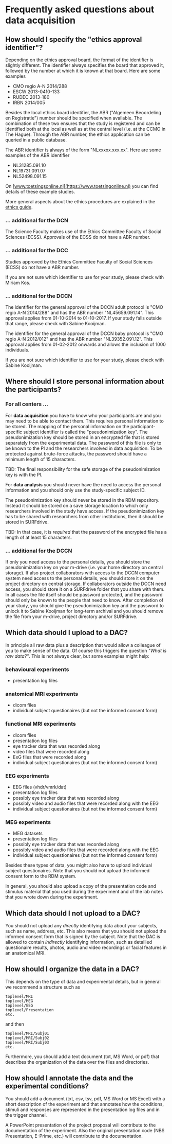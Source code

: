 # Frequently asked questions about data acquisition

## How should I specify the "ethics approval identifier"?

Depending on the ethics approval board, the format of the identifier is slightly different. The identifier always specifies the board that approved it, followed by the number at which it is known at that board. Here are some examples  

  - CMO regio A-N 2014/288
  - ESCW 2013-0410-133
  - RUDEC 2013-180
  - IRBN 2014/005

Besides the local ethics board identifier, the ABR ("Algemeen Beoordeling en Registratie") number should be specified when available. The combination of these two ensures that the study is registered and can be identified both at the local as well as at the central level (i.e. at the CCMO in The Hague). Through the ABR number, the ethics application can be queried in a public database.

The ABR identifier is always of the form "NLxxxxx.xxx.xx". Here are some examples of the ABR identifier

  - NL31285.091.10
  - NL19731.091.07
  - NL52498.091.15

On [www.toetsingsonline.nl](https://www.toetsingonline.nl) you can find details of these example studies.

More general aspects about the ethics procedures are explained in the [ethics guide](../guides/ethics.md).

### ... additional for the DCN

The Science Faculty makes use of the Ethics Committee Faculty of Social Sciences (ECSS). Approvals of the ECSS do not have a ABR number.

### ... additional for the DCC

Studies approved by the Ethics Committee Faculty of Social Sciences (ECSS) do not have a ABR number.

If you are not sure which identifier to use for your study, please check with Miriam Kos.

### ... additional for the DCCN

The identifier for the general approval of the DCCN adult protocol is "CMO regio A-N 2014/288" and has the ABR number "NL45659.091.14". This approval applies from 01-10-2014 to 01-10-2017. If your study falls outside that range, please check with Sabine Kooijman.

The identifier for the general approval of the DCCN baby protocol is "CMO regio A-N 2012/012" and has the ABR number "NL39352.091.12". This approval applies from 01-02-2012 onwards and allows the inclusion of 1000 individuals.

If you are not sure which identifier to use for your study, please check with Sabine Kooijman.

## Where should I store personal information about the participants?

### For all centers ...

For **data acquisition** you have to know who your participants are and you may need to be able to contact them. This requires personal information to be stored. The mapping of the personal information on the participant-specific subject identifier is called the "pseudonimization key". The pseudonimization key should be stored in an encrypted file that is stored separately from the experimental data. The password of this file is only to be known to the PI and the researchers involved in data acquisition. To be protected against brute-force attacks, the password should have a minimum length of 15 characters.

TBD:  The final responsibility for the safe storage of the pseudonimization key is with the PI.

For **data analysis** you should never have the need to access the personal information and you should only use the  study-specific subject ID.

The pseudonimization key should never be stored in the RDM repository. Instead it should be stored on a save storage location to which only researchers involved in the study have access. If the pseudonimization key has to be shared with researchers from other institutions, then it should be stored in SURFdrive. 

TBD: In that case, it is _required_ that the password of the encrypted file has a length of at least 15 characters.

### ... additional for the DCCN

If only you need access to the personal details, you should store the pseudonimization key on your m-drive (i.e. your home directory on central storage). If also project collaborators with access to the DCCN computer system need access to the personal details, you should store it on the project directory on central storage. If collaborators outside the DCCN need access, you should store it on a SURFdrive folder that you share with them. In all cases the file itself should be password protected, and the password should only be known to the people that need to know. After completion of your study, you should give the pseudonimization key and the password to unlock it to Sabine Kooijman for long-term archival and you should remove the file from your m-drive, project directory and/or SURFdrive.

## Which data should I upload to a DAC?

In principle all raw data plus a description that would allow a colleague of you to make sense of the data. Of course this triggers the question *"What is raw data?"*. This is not always clear, but some examples might help:

### behavioural experiments
  * presentation log files

### anatomical MRI experiments
  * dicom files
  * individual subject questionaires (but not the informed consent form)

### functional MRI experiments
  * dicom files
  * presentation log files
  * eye tracker data that was recorded along
  * video files that were recorded along
  * ExG files that were recorded along
  * individual subject questionaires (but not the informed consent form)

### EEG experiments
  * EEG files (vhdr/vmrk/dat)
  * presentation log files
  * possibly eye tracker data that was recorded along
  * possibly video and audio files that were recorded along with the EEG
  * individual subject questionaires (but not the informed consent form)

### MEG experiments
  * MEG datasets
  * presentation log files
  * possibly eye tracker data that was recorded along
  * possibly video and audio files that were recorded along with the EEG
  * individual subject questionaires (but not the informed consent form)

Besides these types of data, you might also have to upload individual subject questionaires. Note that you should not upload the informed consent form to the RDM system.

In general, you should also upload a copy of the presentation code and stimulus material that you used during the experiment and of the lab notes that you wrote down during the experiment.

## Which data should I not upload to a DAC?

You should not upload any *directly* identifying data about your subjects, such as name, address, etc. This also means that you should not upload the informed consent form that is signed by the subject. Note that the DAC is allowed to contain *indirectly* identifying information, such as detailled questionaire results, photos, audio and video recordings or facial features in an anatomical MRI.

## How should I organize the data in a DAC?

This depends on the type of data and experimental details, but in general we recommend a structure such as

````
toplevel/MRI
toplevel/MEG
toplevel/EEG
toplevel/Presentation
etc.
````

and then

````
toplevel/MRI/Subj01
toplevel/MRI/Subj02
toplevel/MRI/Subj03
etc.
````

Furthermore, you should add a text document (txt, MS Word, or pdf) that describes the organization of the data over the files and directories.

## How should I annotate the data and the experimental conditions?

You should add a  document (txt, csv, tsv, pdf, MS Word or MS Excel) with a short description of the experiment and that annotates how the conditions, stimuli and responses are represented in the presentation log files and in the trigger channel.

A PowerPoint presentation of the project proposal will contribute to the documentation of the experiment. Also the original presentation code (NBS Presentation, E-Prime, etc.) will contribute to the documentation.
